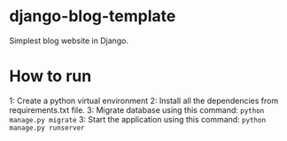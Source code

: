 # django-blog-template
Simplest blog website in Django.


# How to run

1: Create a python virtual environment
2: Install all the dependencies from requirements.txt file.
3: Migrate database using this command: `python manage.py migrate`
3: Start the application using this command: `python manage.py runserver`
